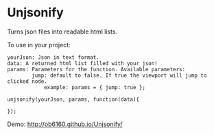 Unjsonify
=========

Turns json files into readable html lists.

To use in your project:

    yourJson: Json in text format.
    data: A returned html list filled with your json!
    params: Parameters for the function. Available parameters:
            jump: default to false. If true the viewport will jump to clicked node.
                example: params = { jump: true };
    
    unjsonify(yourJson, params, function(data){
                 
    });


Demo: http://ob6160.github.io/Unjsonify/
